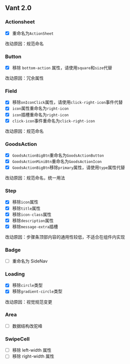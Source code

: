 ## Vant 2.0 

### Actionsheet

- [x] 重命名为`ActionSheet` 

改动原因：规范命名

### Button

- [x] 移除 `bottom-action` 属性，请使用`square`和`size`代替

改动原因：冗余属性

### Field

- [x] 移除`onIconClick`属性，请使用`click-right-icon`事件代替
- [x] `icon`属性重命名为`right-icon`
- [x] `icon`插槽重命名为`right-icon`
- [x] `click-icon`事件重命名为`click-right-icon`

改动原因：规范命名

### GoodsAction

- [x] `GoodsActionBigBtn`重命名为`GoodsActionButton`
- [x] `GoodsActionMiniBtn`重命名为`GoodsActionIcon`
- [x] `GoodsActionBigBtn`移除`primary`属性，请使用`type`属性代替

改动原因：规范命名，统一用法

### Step

- [x] 移除`icon`属性
- [x] 移除`title`属性
- [x] 移除`icon-class`属性
- [x] 移除`description`属性
- [x] 移除`message-extra`插槽

改动原因：步骤条顶部内容的通用性较低，不适合在组件内实现

### Badge

- [ ] 重命名为 SideNav

### Loading

- [x] 移除`circle`类型
- [x] 移除`gradient-circle`类型

改动原因：视觉规范变更

### Area

- [ ] 数据结构改驼峰

### SwipeCell

- [ ] 移除 left-width 属性
- [ ] 移除 right-width 属性
